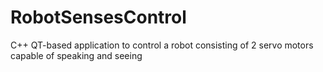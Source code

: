 # RobotSensesControl
C++ QT-based application to control a robot consisting of 2 servo motors capable of speaking and seeing
